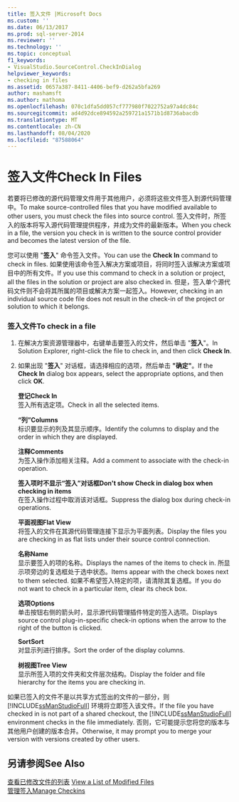 ```yaml
---
title: 签入文件 |Microsoft Docs
ms.custom: ''
ms.date: 06/13/2017
ms.prod: sql-server-2014
ms.reviewer: ''
ms.technology: ''
ms.topic: conceptual
f1_keywords:
- VisualStudio.SourceControl.CheckInDialog
helpviewer_keywords:
- checking in files
ms.assetid: 0657a387-8411-4406-bef9-d262a5bfa269
author: mashamsft
ms.author: mathoma
ms.openlocfilehash: 070c1dfa5dd057cf777980f7022752a97a4dc84c
ms.sourcegitcommit: ad4d92dce894592a259721a1571b1d8736abacdb
ms.translationtype: MT
ms.contentlocale: zh-CN
ms.lasthandoff: 08/04/2020
ms.locfileid: "87588064"
---
```

# <a name="check-in-files"></a><span data-ttu-id="37a45-102">签入文件</span><span class="sxs-lookup"><span data-stu-id="37a45-102">Check In Files</span></span>
  <span data-ttu-id="37a45-103">若要将已修改的源代码管理文件用于其他用户，必须将这些文件签入到源代码管理中。</span><span class="sxs-lookup"><span data-stu-id="37a45-103">To make source-controlled files that you have modified available to other users, you must check the files into source control.</span></span> <span data-ttu-id="37a45-104">签入文件时，所签入的版本将写入源代码管理提供程序，并成为文件的最新版本。</span><span class="sxs-lookup"><span data-stu-id="37a45-104">When you check in a file, the version you check in is written to the source control provider and becomes the latest version of the file.</span></span>  
  
 <span data-ttu-id="37a45-105">您可以使用 "**签入**" 命令签入文件。</span><span class="sxs-lookup"><span data-stu-id="37a45-105">You can use the **Check In** command to check in files.</span></span> <span data-ttu-id="37a45-106">如果使用该命令签入解决方案或项目，将同时签入该解决方案或项目中的所有文件。</span><span class="sxs-lookup"><span data-stu-id="37a45-106">If you use this command to check in a solution or project, all the files in the solution or project are also checked in.</span></span> <span data-ttu-id="37a45-107">但是，签入单个源代码文件则不会将其所属的项目或解决方案一起签入。</span><span class="sxs-lookup"><span data-stu-id="37a45-107">However, checking in an individual source code file does not result in the check-in of the project or solution to which it belongs.</span></span>  
  
### <a name="to-check-in-a-file"></a><span data-ttu-id="37a45-108">签入文件</span><span class="sxs-lookup"><span data-stu-id="37a45-108">To check in a file</span></span>  
  
1.  <span data-ttu-id="37a45-109">在解决方案资源管理器中，右键单击要签入的文件，然后单击 "**签入**"。</span><span class="sxs-lookup"><span data-stu-id="37a45-109">In Solution Explorer, right-click the file to check in, and then click **Check In**.</span></span>  
  
2.  <span data-ttu-id="37a45-110">如果出现 "**签入**" 对话框，请选择相应的选项，然后单击 **"确定"**。</span><span class="sxs-lookup"><span data-stu-id="37a45-110">If the **Check In** dialog box appears, select the appropriate options, and then click **OK**.</span></span>  
  
     <span data-ttu-id="37a45-111">**登记**</span><span class="sxs-lookup"><span data-stu-id="37a45-111">**Check In**</span></span>  
     <span data-ttu-id="37a45-112">签入所有选定项。</span><span class="sxs-lookup"><span data-stu-id="37a45-112">Check in all the selected items.</span></span>  
  
     <span data-ttu-id="37a45-113">**“列”**</span><span class="sxs-lookup"><span data-stu-id="37a45-113">**Columns**</span></span>  
     <span data-ttu-id="37a45-114">标识要显示的列及其显示顺序。</span><span class="sxs-lookup"><span data-stu-id="37a45-114">Identify the columns to display and the order in which they are displayed.</span></span>  
  
     <span data-ttu-id="37a45-115">**注释**</span><span class="sxs-lookup"><span data-stu-id="37a45-115">**Comments**</span></span>  
     <span data-ttu-id="37a45-116">为签入操作添加相关注释。</span><span class="sxs-lookup"><span data-stu-id="37a45-116">Add a comment to associate with the check-in operation.</span></span>  
  
     <span data-ttu-id="37a45-117">**签入项时不显示“签入”对话框**</span><span class="sxs-lookup"><span data-stu-id="37a45-117">**Don't show Check in dialog box when checking in items**</span></span>  
     <span data-ttu-id="37a45-118">在签入操作过程中取消该对话框。</span><span class="sxs-lookup"><span data-stu-id="37a45-118">Suppress the dialog box during check-in operations.</span></span>  
  
     <span data-ttu-id="37a45-119">**平面视图**</span><span class="sxs-lookup"><span data-stu-id="37a45-119">**Flat View**</span></span>  
     <span data-ttu-id="37a45-120">将签入的文件在其源代码管理连接下显示为平面列表。</span><span class="sxs-lookup"><span data-stu-id="37a45-120">Display the files you are checking in as flat lists under their source control connection.</span></span>  
  
     <span data-ttu-id="37a45-121">**名称**</span><span class="sxs-lookup"><span data-stu-id="37a45-121">**Name**</span></span>  
     <span data-ttu-id="37a45-122">显示要签入的项的名称。</span><span class="sxs-lookup"><span data-stu-id="37a45-122">Displays the names of the items to check in.</span></span> <span data-ttu-id="37a45-123">所显示项旁边的复选框处于选中状态。</span><span class="sxs-lookup"><span data-stu-id="37a45-123">Items appear with the check boxes next to them selected.</span></span> <span data-ttu-id="37a45-124">如果不希望签入特定的项，请清除其复选框。</span><span class="sxs-lookup"><span data-stu-id="37a45-124">If you do not want to check in a particular item, clear its check box.</span></span>  
  
     <span data-ttu-id="37a45-125">**选项**</span><span class="sxs-lookup"><span data-stu-id="37a45-125">**Options**</span></span>  
     <span data-ttu-id="37a45-126">单击按钮右侧的箭头时，显示源代码管理插件特定的签入选项。</span><span class="sxs-lookup"><span data-stu-id="37a45-126">Displays source control plug-in-specific check-in options when the arrow to the right of the button is clicked.</span></span>  
  
     <span data-ttu-id="37a45-127">**Sort**</span><span class="sxs-lookup"><span data-stu-id="37a45-127">**Sort**</span></span>  
     <span data-ttu-id="37a45-128">对显示列进行排序。</span><span class="sxs-lookup"><span data-stu-id="37a45-128">Sort the order of the display columns.</span></span>  
  
     <span data-ttu-id="37a45-129">**树视图**</span><span class="sxs-lookup"><span data-stu-id="37a45-129">**Tree View**</span></span>  
     <span data-ttu-id="37a45-130">显示所签入项的文件夹和文件层次结构。</span><span class="sxs-lookup"><span data-stu-id="37a45-130">Display the folder and file hierarchy for the items you are checking in.</span></span>  
  
 <span data-ttu-id="37a45-131">如果已签入的文件不是以共享方式签出的文件的一部分，则 [!INCLUDE[ssManStudioFull](../includes/ssmanstudiofull-md.md)] 环境将立即签入该文件。</span><span class="sxs-lookup"><span data-stu-id="37a45-131">If the file you have checked in is not part of a shared checkout, the [!INCLUDE[ssManStudioFull](../includes/ssmanstudiofull-md.md)] environment checks in the file immediately.</span></span> <span data-ttu-id="37a45-132">否则，它可能提示您将您的版本与其他用户创建的版本合并。</span><span class="sxs-lookup"><span data-stu-id="37a45-132">Otherwise, it may prompt you to merge your version with versions created by other users.</span></span>  
  
## <a name="see-also"></a><span data-ttu-id="37a45-133">另请参阅</span><span class="sxs-lookup"><span data-stu-id="37a45-133">See Also</span></span>  
 <span data-ttu-id="37a45-134">[查看已修改文件的列表](../../2014/database-engine/view-a-list-of-modified-files.md) </span><span class="sxs-lookup"><span data-stu-id="37a45-134">[View a List of Modified Files](../../2014/database-engine/view-a-list-of-modified-files.md) </span></span>  
 [<span data-ttu-id="37a45-135">管理签入</span><span class="sxs-lookup"><span data-stu-id="37a45-135">Manage Checkins</span></span>](../../2014/database-engine/manage-checkins.md)  
  
  
